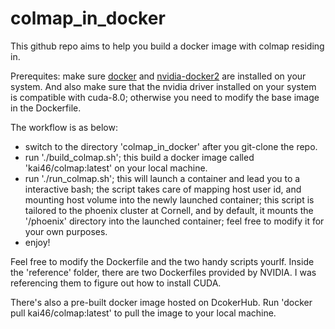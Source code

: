 # colmap_in_docker

This github repo aims to help you build a docker image with colmap residing in.

Prerequites: make sure [docker](https://docs.docker.com/install/linux/docker-ce/ubuntu/) and [nvidia-docker2](https://github.com/NVIDIA/nvidia-docker) are installed on your system. And also make sure that the nvidia driver installed on your system is compatible with cuda-8.0; otherwise you need to modify the base image in the Dockerfile.

The workflow is as below:
* switch to the directory 'colmap_in_docker' after you git-clone the repo.
* run './build_colmap.sh'; this build a docker image called 'kai46/colmap:latest' on your local machine.
* run './run_colmap.sh'; this will launch a container and lead you to a interactive bash; the script takes care of mapping host user id, and mounting host volume into the newly launched container; this script is tailored to the phoenix cluster at Cornell, and by default, it mounts the '/phoenix' directory into the launched container; feel free to modify it for your own purposes. 
* enjoy!

Feel free to modify the Dockerfile and the two handy scripts yourlf. Inside the 'reference' folder, there are two Dockerfiles provided by NVIDIA. I was referencing them to figure out how to install CUDA.
 
There's also a pre-built docker image hosted on DcokerHub. Run 'docker pull kai46/colmap:latest' to pull the image to your local machine.
